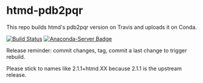 # htmd-pdb2pqr

This repo builds htmd's pdb2pqr version on Travis and uploads it on Conda.

[![Build Status](https://travis-ci.org/Acellera/conda-pdb2pqr.svg?branch=master)](https://travis-ci.org/Acellera/conda-pdb2pqr)
[![Anaconda-Server Badge](https://anaconda.org/acellera/htmd-pdb2pqr/badges/version.svg)](https://anaconda.org/acellera/htmd-pdb2pqr)

Release reminder: commit changes, tag, commit a last change to trigger rebuild.

Please stick to names like 2.1.1+htmd.XX because 2.1.1 is the upstream release.
